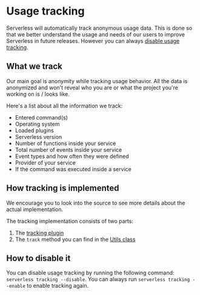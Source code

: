 <!--
title: Serverless Usage Tracking
layout: Doc
-->

# Usage tracking

Serverless will automatically track anonymous usage data. This is done so that we better understand the usage and needs
of our users to improve Serverless in future releases. However you can always [disable usage tracking](#how-to-disable-it).

## What we track

Our main goal is anonymity while tracking usage behavior. All the data is anonymized and won't reveal who you are or what
the project you're working on is / looks like.

Here's a list about all the information we track:
- Entered command(s)
- Operating system
- Loaded plugins
- Serverless version
- Number of functions inside your service
- Total number of events inside your service
- Event types and how often they were defined
- Provider of your service
- If the command was executed inside a service

## How tracking is implemented

We encourage you to look into the source to see more details about the actual implementation.

The tracking implementation consists of two parts:

1. The [tracking plugin](../lib/plugins/tracking)
2. The `track` method you can find in the [Utils class](../lib/classes/Utils.js)

## How to disable it

You can disable usage tracking by running the following command: `serverless tracking --disable`.
You can always run `serverless tracking --enable` to enable tracking again.

